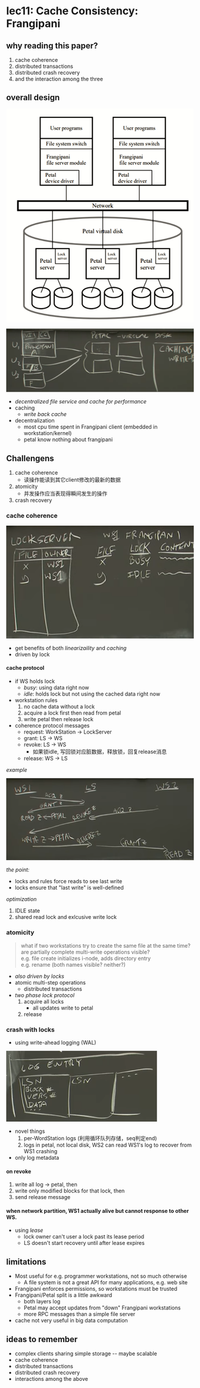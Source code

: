 # lec11: Cache Consistency: Frangipani

## why reading this paper?

1. cache coherence
2. distributed transactions
3. distributed crash recovery
4. and the interaction among the three

## overall design

![arch](./figures/lec11-1.png)

![arch2](./figures/lec11-2.png)

+ *decentralized file service and cache for performance*
+ caching
    + *write back cache*
+ decentralization
    + most cpu time spent in Frangipani client (embedded in workstation/kernel)
    + petal know nothing about frangipani

## Challengens

1. cache coherence
    + 读操作能读到其它client修改的最新的数据
2. atomicity
    + 并发操作应当表现得瞬间发生的操作
3. crash recovery

### cache coherence

![cache-coherence](./figures/lec11-3.png)

+ get benefits of both *linearizaility* and *caching*
+ driven by lock

#### cache protocol

+ if WS holds lock
    + *busy*: using data right now
    + *idle*: holds lock but not using the cached data right now
+ workstation rules
    1. no cache data without a lock
    2. acquire a lock first then read from petal
    3. write petal then release lock
+ coherence protocol messages
    + request: WorkStation -> LockServer
    + grant: LS -> WS
    + revoke: LS -> WS
        + 如果锁idle, 写回锁对应脏数据，释放锁，回复release消息
    + release: WS -> LS

*example*

![example](./figures/lec11-4.png)

*the point:*

+ locks and rules force reads to see last write
+ locks ensure that "last write" is well-defined

*optimization*

1. IDLE state
2. shared read lock and exlcusive write lock

### atomicity

>   what if two workstations try to create the same file at the same time? are partially complete multi-write operations visible?  
> e.g. file create initializes i-node, adds directory entry  
> e.g. rename (both names visible? neither?)  

+ *also driven by locks*
+ atomic multi-step operations
    + distributed transactions
+ *two phase lock protocol*
    1. acquire all locks
        + all updates write to petal
    2. release

### crash with locks

+ using write-ahead logging (WAL)

![log entry](./figures/lec11-5.png)

+ novel things
    1. per-WordStation logs (利用循环队列存储，seq判定end)
    2. logs in petal, not local disk, WS2 can read WS1's log to recover from WS1 crashing
+ only log metadata

#### on revoke

1. write all log -> petal, then 
2. write only modified blocks for that lock, then
3. send release message

#### when network partition, WS1 actually alive but cannot response to other WS.

+ using *lease*
    + lock owner can't user a lock past its lease period
    + LS doesn't start recovery until after lease expires

## limitations

+ Most useful for e.g. programmer workstations, not so much otherwise
    + A file system is not a great API for many applications, e.g. web site
+ Frangipani enforces permissions, so workstations must be trusted
+ Frangipani/Petal split is a little awkward
    + both layers log
    + Petal may accept updates from "down" Frangipani workstations
    + more RPC messages than a simple file server
+ cache not very useful in big data computation

## ideas to remember

+ complex clients sharing simple storage -- maybe scalable
+ cache coherence
+ distributed transactions
+ distributed crash recovery
+ interactions among the above
